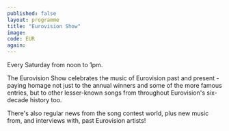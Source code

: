 ```yaml
---
published: false
layout: programme
title: "Eurovision Show"
image:
code: EUR
again:
---
```


Every Saturday from noon to 1pm.

The Eurovision Show celebrates the music of Eurovision past and present - paying homage not just to the annual winners and some of the more famous entries, but to other lesser-known songs from throughout Eurovision's six-decade history too.

There's also regular news from the song contest world, plus new music from, and interviews with, past Eurovision artists!

